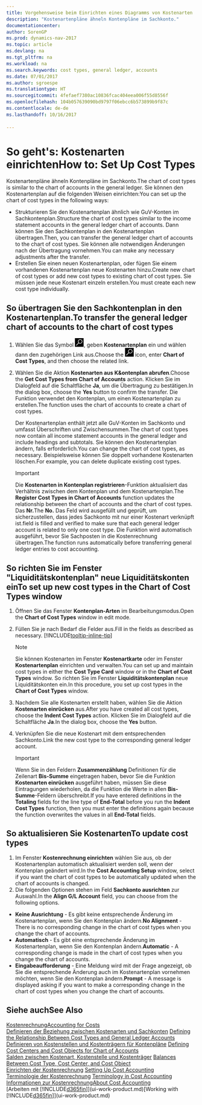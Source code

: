 ```yaml
---
title: Vorgehensweise beim Einrichten eines Diagramms von Kostenarten
description: "Kostenartenpläne ähneln Kontenpläne im Sachkonto."
documentationcenter: 
author: SorenGP
ms.prod: dynamics-nav-2017
ms.topic: article
ms.devlang: na
ms.tgt_pltfrm: na
ms.workload: na
ms.search.keywords: cost types, general ledger, accounts
ms.date: 07/01/2017
ms.author: sgroespe
ms.translationtype: HT
ms.sourcegitcommit: 4fefaef7380ac10836fcac404eea006f55d8556f
ms.openlocfilehash: 104b057639090bd9797f06ebcc6b573899b9f87c
ms.contentlocale: de-de
ms.lasthandoff: 10/16/2017

---
```

# <a name="how-to-set-up-cost-types"></a><span data-ttu-id="74050-103">So geht's: Kostenarten einrichten</span><span class="sxs-lookup"><span data-stu-id="74050-103">How to: Set Up Cost Types</span></span>
<span data-ttu-id="74050-104">Kostenartenpläne ähneln Kontenpläne im Sachkonto.</span><span class="sxs-lookup"><span data-stu-id="74050-104">The chart of cost types is similar to the chart of accounts in the general ledger.</span></span> <span data-ttu-id="74050-105">Sie können den Kostenartenplan auf die folgenden Weisen einrichten:</span><span class="sxs-lookup"><span data-stu-id="74050-105">You can set up the chart of cost types in the following ways:</span></span>  

-   <span data-ttu-id="74050-106">Strukturieren Sie den Kostenartenplan ähnlich wie GuV-Konten im Sachkontenplan.</span><span class="sxs-lookup"><span data-stu-id="74050-106">Structure the chart of cost types similar to the income statement accounts in the general ledger chart of accounts.</span></span> <span data-ttu-id="74050-107">Dann können Sie den Sachkontenplan in den Kostenartenplan übertragen.</span><span class="sxs-lookup"><span data-stu-id="74050-107">Then, you can transfer the general ledger chart of accounts to the chart of cost types.</span></span> <span data-ttu-id="74050-108">Sie können alle notwendigen Änderungen nach der Übertragung vornehmen.</span><span class="sxs-lookup"><span data-stu-id="74050-108">You can make any necessary adjustments after the transfer.</span></span>  
-   <span data-ttu-id="74050-109">Erstellen Sie einen neuen Kostenartenplan, oder fügen Sie einem vorhandenen Kostenartenplan neue Kostenarten hinzu.</span><span class="sxs-lookup"><span data-stu-id="74050-109">Create new chart of cost types or add new cost types to existing chart of cost types.</span></span> <span data-ttu-id="74050-110">Sie müssen jede neue Kostenart einzeln erstellen.</span><span class="sxs-lookup"><span data-stu-id="74050-110">You must create each new cost type individually.</span></span>  

## <a name="to-transfer-the-general-ledger-chart-of-accounts-to-the-chart-of-cost-types"></a><span data-ttu-id="74050-111">So übertragen Sie den Sachkontenplan in den Kostenartenplan.</span><span class="sxs-lookup"><span data-stu-id="74050-111">To transfer the general ledger chart of accounts to the chart of cost types</span></span>  
1.  <span data-ttu-id="74050-112">Wählen Sie das Symbol ![Nach Seite oder Bericht suchen](media/ui-search/search_small.png "Symbol Nach Seite oder Bericht suchen"), geben **Kostenartenplan** ein und wählen dann den zugehörigen Link aus.</span><span class="sxs-lookup"><span data-stu-id="74050-112">Choose the ![Search for Page or Report](media/ui-search/search_small.png "Search for Page or Report icon") icon, enter **Chart of Cost Types**, and then choose the related link.</span></span>  
2.  <span data-ttu-id="74050-113">Wählen Sie die Aktion **Kostenarten aus K&ontenplan abrufen**.</span><span class="sxs-lookup"><span data-stu-id="74050-113">Choose the **Get Cost Types from Chart of Accounts** action.</span></span> <span data-ttu-id="74050-114">Klicken Sie im Dialogfeld auf die Schaltfläche **Ja**, um die Übertragung zu bestätigen.</span><span class="sxs-lookup"><span data-stu-id="74050-114">In the dialog box, choose the **Yes** button to confirm the transfer.</span></span> <span data-ttu-id="74050-115">Die Funktion verwendet den Kontenplan, um einen Kostenartenplan zu erstellen.</span><span class="sxs-lookup"><span data-stu-id="74050-115">The function uses the chart of accounts to create a chart of cost types.</span></span>  

    <span data-ttu-id="74050-116">Der Kostenartenplan enthält jetzt alle GuV-Konten im Sachkonto und umfasst Überschriften und Zwischensummen.</span><span class="sxs-lookup"><span data-stu-id="74050-116">The chart of cost types now contain all income statement accounts in the general ledger and include headings and subtotals.</span></span> <span data-ttu-id="74050-117">Sie können den Kostenartenplan ändern, falls erforderlich.</span><span class="sxs-lookup"><span data-stu-id="74050-117">You can change the chart of cost types, as necessary.</span></span> <span data-ttu-id="74050-118">Beispielsweise können Sie doppelt vorhandene Kostenarten löschen.</span><span class="sxs-lookup"><span data-stu-id="74050-118">For example, you can delete duplicate existing cost types.</span></span>  

    > [!IMPORTANT]  
    >  <span data-ttu-id="74050-119">Die **Kostenarten in Kontenplan registrieren**-Funktion aktualisiert das Verhältnis zwischen dem Kontenplan und dem Kostenartenplan.</span><span class="sxs-lookup"><span data-stu-id="74050-119">The **Register Cost Types in Chart of Accounts** function updates the relationship between the chart of accounts and the chart of cost types.</span></span> <span data-ttu-id="74050-120">Das **Nr.**</span><span class="sxs-lookup"><span data-stu-id="74050-120">The **No.**</span></span> <span data-ttu-id="74050-121">Das Feld  wird ausgefüllt und geprüft, um sicherzustellen, dass jedes Sachkonto mit nur einer Kostenart verknüpft ist.</span><span class="sxs-lookup"><span data-stu-id="74050-121">field is filled and verified to make sure that each general ledger account is related to only one cost type.</span></span> <span data-ttu-id="74050-122">Die Funktion wird automatisch ausgeführt, bevor Sie Sachposten in die Kostenrechnung übertragen.</span><span class="sxs-lookup"><span data-stu-id="74050-122">The function runs automatically before transferring general ledger entries to cost accounting.</span></span>  

## <a name="to-set-up-new-cost-types-in-the-chart-of-cost-types-window"></a><span data-ttu-id="74050-123">So richten Sie im Fenster "Liquiditätskontenplan" neue Liquiditätskonten ein</span><span class="sxs-lookup"><span data-stu-id="74050-123">To set up new cost types in the Chart of Cost Types window</span></span>  
1.  <span data-ttu-id="74050-124">Öffnen Sie das Fenster **Kontenplan-Arten** im Bearbeitungsmodus.</span><span class="sxs-lookup"><span data-stu-id="74050-124">Open the **Chart of Cost Types** window in edit mode.</span></span>  
2.  <span data-ttu-id="74050-125">Füllen Sie je nach Bedarf die Felder aus.</span><span class="sxs-lookup"><span data-stu-id="74050-125">Fill in the fields as described as necessary.</span></span> [!INCLUDE[tooltip-inline-tip](includes/tooltip-inline-tip_md.md)]

    > [!NOTE]  
    >  <span data-ttu-id="74050-126">Sie können Kostenarten im Fenster **Kostenartkarte** oder im Fenster **Kostenartenplan** einrichten und verwalten.</span><span class="sxs-lookup"><span data-stu-id="74050-126">You can set up and maintain cost types in either the **Cost Type Card** window or in the **Chart of Cost Types** window.</span></span> <span data-ttu-id="74050-127">So richten Sie im Fenster **Liquiditätskontenplan** neue Liquiditätskonten ein.</span><span class="sxs-lookup"><span data-stu-id="74050-127">In this procedure, you set up cost types in the **Chart of Cost Types** window.</span></span>

3.  <span data-ttu-id="74050-128">Nachdem Sie alle Kostenarten erstellt haben, wählen Sie die Aktion **Kostenarten einrücken** aus.</span><span class="sxs-lookup"><span data-stu-id="74050-128">After you have created all cost types, choose the **Indent Cost Types** action.</span></span> <span data-ttu-id="74050-129">Klicken Sie im Dialogfeld auf die Schaltfläche **Ja**.</span><span class="sxs-lookup"><span data-stu-id="74050-129">In the dialog box, choose the **Yes** button.</span></span>  
4.  <span data-ttu-id="74050-130">Verknüpfen Sie die neue Kostenart mit dem entsprechenden Sachkonto.</span><span class="sxs-lookup"><span data-stu-id="74050-130">Link the new cost type to the corresponding general ledger account.</span></span>  

    > [!IMPORTANT]  
    >  <span data-ttu-id="74050-131">Wenn Sie in den Feldern **Zusammenzählung** Definitionen für die Zeilenart **Bis-Summe** eingetragen haben, bevor Sie die Funktion **Kostenarten einrücken** ausgeführt haben, müssen Sie diese Eintragungen wiederholen, da die Funktion die Werte in allen **Bis-Summe**-Feldern überschreibt.</span><span class="sxs-lookup"><span data-stu-id="74050-131">If you have entered definitions in the **Totaling** fields for the line type of **End-Total** before you run the **Indent Cost Types** function, then you must enter the definitions again because the function overwrites the values in all **End-Total** fields.</span></span>  

## <a name="to-update-cost-types"></a><span data-ttu-id="74050-132">So aktualisieren Sie Kostenarten</span><span class="sxs-lookup"><span data-stu-id="74050-132">To update cost types</span></span>  
1.  <span data-ttu-id="74050-133">Im Fenster **Kostenrechnung einrichten**  wählen Sie aus, ob der Kostenartenplan automatisch aktualisiert werden soll, wenn der Kontenplan geändert wird.</span><span class="sxs-lookup"><span data-stu-id="74050-133">In the **Cost Accounting Setup** window, select if you want the chart of cost types to be automatically updated when the chart of accounts is changed.</span></span>  
2.  <span data-ttu-id="74050-134">Die folgenden Optionen stehen im Feld **Sachkonto ausrichten** zur Auswahl.</span><span class="sxs-lookup"><span data-stu-id="74050-134">In the **Align G/L Account** field, you can choose from the following options.</span></span>  

- <span data-ttu-id="74050-135">**Keine Ausrichtung** - Es gibt keine entsprechende Änderung im Kostenartenplan, wenn Sie den Kontenplan ändern.</span><span class="sxs-lookup"><span data-stu-id="74050-135">**No Alignment** - There is no corresponding change in the chart of cost types when you change the chart of accounts.</span></span>  
- <span data-ttu-id="74050-136">**Automatisch** - Es gibt eine entsprechende Änderung im Kostenartenplan, wenn Sie den Kontenplan ändern.</span><span class="sxs-lookup"><span data-stu-id="74050-136">**Automatic** - A corresponding change is made in the chart of cost types when you change the chart of accounts.</span></span>  
- <span data-ttu-id="74050-137">**Eingabeaufforderung** - Eine Meldung wird mit der Frage angezeigt, ob Sie die entsprechende Änderung auch im Kostenartenplan vornehmen möchten, wenn Sie den Kontenplan ändern.</span><span class="sxs-lookup"><span data-stu-id="74050-137">**Prompt** - A message is displayed asking if you want to make a corresponding change in the chart of cost types when you change the chart of accounts.</span></span>  

## <a name="see-also"></a><span data-ttu-id="74050-138">Siehe auch</span><span class="sxs-lookup"><span data-stu-id="74050-138">See Also</span></span>  
[<span data-ttu-id="74050-139">Kostenrechnung</span><span class="sxs-lookup"><span data-stu-id="74050-139">Accounting for Costs</span></span>](finance-manage-cost-accounting.md)  
<span data-ttu-id="74050-140">[Definieren der Beziehung zwischen Kostenarten und Sachkonten](finance-defining-the-relationship-between-cost-types-and-general-ledger-accounts.md) </span><span class="sxs-lookup"><span data-stu-id="74050-140">[Defining the Relationship Between Cost Types and General Ledger Accounts](finance-defining-the-relationship-between-cost-types-and-general-ledger-accounts.md) </span></span>  
<span data-ttu-id="74050-141">[Definieren von Kostenstellen und Kostenträgern für Kontenpläne](finance-defining-cost-centers-and-cost-objects-for-chart-of-accounts.md) </span><span class="sxs-lookup"><span data-stu-id="74050-141">[Defining Cost Centers and Cost Objects for Chart of Accounts](finance-defining-cost-centers-and-cost-objects-for-chart-of-accounts.md) </span></span>  
<span data-ttu-id="74050-142">[Salden zwischen Kostenart, Kostenstelle und Kostenträger](finance-balances-between-cost-type-cost-center-and-cost-object.md) </span><span class="sxs-lookup"><span data-stu-id="74050-142">[Balances Between Cost Type, Cost Center, and Cost Object](finance-balances-between-cost-type-cost-center-and-cost-object.md) </span></span>  
<span data-ttu-id="74050-143">[Einrichten der Kostenrechnung](finance-set-up-cost-accounting.md) </span><span class="sxs-lookup"><span data-stu-id="74050-143">[Setting Up Cost Accounting](finance-set-up-cost-accounting.md) </span></span>  
<span data-ttu-id="74050-144">[Terminologie der Kostenrechnung](finance-terminology-in-cost-accounting.md) </span><span class="sxs-lookup"><span data-stu-id="74050-144">[Terminology in Cost Accounting](finance-terminology-in-cost-accounting.md) </span></span>  
[<span data-ttu-id="74050-145">Informationen zur Kostenrechnung</span><span class="sxs-lookup"><span data-stu-id="74050-145">About Cost Accounting</span></span>](finance-about-cost-accounting.md)  
<span data-ttu-id="74050-146">[Arbeiten mit [!INCLUDE[d365fin](includes/d365fin_md.md)]](ui-work-product.md)</span><span class="sxs-lookup"><span data-stu-id="74050-146">[Working with [!INCLUDE[d365fin](includes/d365fin_md.md)]](ui-work-product.md)</span></span>

